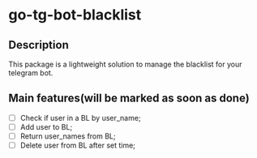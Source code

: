 # go-tg-bot-blacklist

## Description

This package is a lightweight solution to manage the blacklist for your telegram bot.

## Main features(will be marked as soon as done)

- [ ] Check if user in a BL by user_name;
- [ ] Add user to BL;
- [ ] Return user_names from BL;
- [ ] Delete user from BL after set time;
